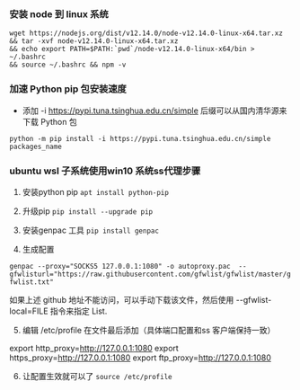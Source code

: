 ### 安装 node 到 linux 系统

```
wget https://nodejs.org/dist/v12.14.0/node-v12.14.0-linux-x64.tar.xz 
&& tar -xvf node-v12.14.0-linux-x64.tar.xz 
&& echo export PATH=$PATH:`pwd`/node-v12.14.0-linux-x64/bin > ~/.bashrc 
&& source ~/.bashrc && npm -v
```

### 加速 Python pip 包安装速度

- 添加 -i https://pypi.tuna.tsinghua.edu.cn/simple 后缀可以从国内清华源来下载 Python 包

`
python -m pip install -i https://pypi.tuna.tsinghua.edu.cn/simple packages_name
`

### ubuntu wsl 子系统使用win10 系统ss代理步骤

1. 安装python pip
`
apt install python-pip
 `
 
2. 升级pip
`
pip install --upgrade pip
`

3. 安装genpac 工具
`
pip install genpac
 `
 
4. 生成配置

`
genpac --proxy="SOCKS5 127.0.0.1:1080" -o autoproxy.pac 
--gfwlisturl="https://raw.githubusercontent.com/gfwlist/gfwlist/master/gfwlist.txt"
`

如果上述 github 地址不能访问，可以手动下载该文件，然后使用 --gfwlist-local=FILE 指令来指定 List.

5. 编辑 /etc/profile 在文件最后添加（具体端口配置和ss 客户端保持一致）

export http_proxy=http://127.0.0.1:1080
export https_proxy=http://127.0.0.1:1080
export ftp_proxy=http://127.0.0.1:1080

6. 让配置生效就可以了
`
source /etc/profile 
`
